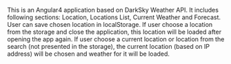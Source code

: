 This is an Angular4 application based on DarkSky Weather API.
It includes following sections: Location, Locations List, Current Weather and Forecast.
User can save chosen location in localStorage. 
If user choose a location from the storage and close the application, this location will be loaded after opening the app again.
If user choose a current location or location from the search (not presented in the storage), the current location (based on IP address) will be chosen and weather for it will be loaded.
